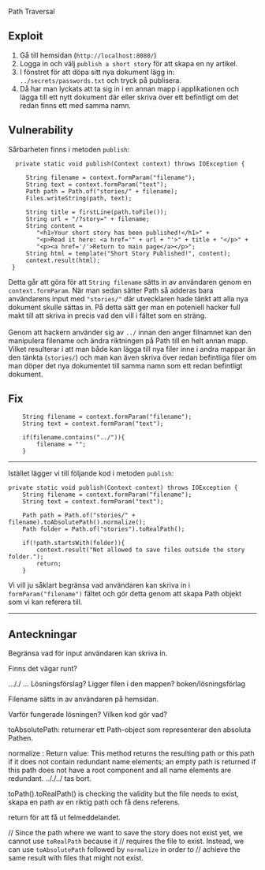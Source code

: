Path Traversal



## Exploit
1. Gå till hemsidan (`http://localhost:8080/`)
2. Logga in och välj `publish a short story` för att skapa en ny artikel.
3. I fönstret för att döpa sitt nya dokument lägg in:  `../secrets/passwords.txt` och
   tryck på publisera.
4. Då har man lyckats att ta sig in i en annan mapp i applikationen och lägga till ett nytt dokument där eller skriva över ett befintligt om det redan finns ett med samma namn.



## Vulnerability 

Sårbarheten finns i metoden ``publish``:

      private static void publish(Context context) throws IOException {
        
         String filename = context.formParam("filename");
         String text = context.formParam("text");
         Path path = Path.of("stories/" + filename);
         Files.writeString(path, text);

         String title = firstLine(path.toFile());
         String url = "/?story=" + filename;
         String content =
            "<h1>Your short story has been published!</h1>" +
            "<p>Read it here: <a href='" + url + "'>" + title + "</p>" +
            "<p><a href='/'>Return to main page</a></p>";
         String html = template("Short Story Published!", content);
         context.result(html);
     }

Detta går att göra för att `String filename` sätts in av användaren genom en `context.formParam`.
När man sedan sätter Path så adderas bara användarens input med `"stories/"` där utvecklaren hade tänkt att alla nya
dokument skulle sättas in. På detta sätt ger man en poteniell hacker full makt till att skriva in precis vad den vill i fältet som
en sträng.<br><br>
Genom att hackern använder sig av `../` innan den anger filnamnet kan den manipulera filename och ändra riktningen på Path till en helt annan mapp. 
Vilket resulterar i att man både kan lägga till nya filer inne i andra mappar än den tänkta (`stories/`) och man kan även skriva över redan befintliga filer
om man döper det nya dokumentet till samma namn som ett redan befintligt dokument. 



## Fix 

        String filename = context.formParam("filename");
        String text = context.formParam("text");

        if(filename.contains("../")){
            filename = "";
        }

---

Istället lägger vi till följande kod i metoden `publish`:

    private static void publish(Context context) throws IOException {
        String filename = context.formParam("filename");
        String text = context.formParam("text");

        Path path = Path.of("stories/" + filename).toAbsolutePath().normalize();
        Path folder = Path.of("stories").toRealPath();

        if(!path.startsWith(folder)){
            context.result("Not allowed to save files outside the story folder.");
            return;
        }

Vi vill ju såklart begränsa vad användaren kan skriva in i `formParam("filename")` fältet 
och gör detta genom att skapa Path objekt som vi kan referera till. 




------

## Anteckningar

Begränsa vad för input användaren kan skriva in. 

Finns det vägar runt? 

..././ ... Lösningsförslag? Ligger filen i den mappen? boken/lösningsförlag 

Filename sätts in av användaren på hemsidan. 

Varför fungerade lösningen?
Vilken kod gör vad?

toAbsolutePath: returnerar ett Path-object som representerar den absoluta Pathen. 

normalize :  Return value: This method returns the resulting path or this path if it does not contain redundant name elements; an empty path is returned if this path does not have a root component and all name elements are redundant.
.././../ tas bort. 

toPath().toRealPath() is checking the validity but the file needs to exist,
skapa en path av en riktig path och få dens referens. 

return för att få ut felmeddelandet. 

// Since the path where we want to save the story does not exist yet, we cannot use `toRealPath` because it
// requires the file to exist. Instead, we can use `toAbsolutePath` followed by `normalize` in order to
// achieve the same result with files that might not exist.